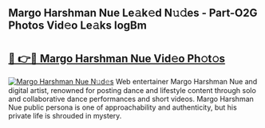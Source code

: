 ## Margo Harshman Nue Le𝚊k𝚎d N𝚞𝚍es - Part-O2G Photos Vid𝚎o Le𝚊ks IogBm

# <h2><a href="http://fb2nv8.evod.top/?m=Margo+Harshman+Nue">🔗 👉🔴 Margo Harshman Nue Vid𝚎o Ph𝚘t𝚘s</a></h2>

[![Margo Harshman Nue N𝚞d𝚎s](https://i.imgur.com/8V9OHl7.gif)](http://fb2nv8.evod.top/?m=Margo+Harshman+Nue)
Web entertainer Margo Harshman Nue and digital artist, renowned for posting dance and lifestyle content through solo and collaborative dance performances and short videos. Margo Harshman Nue public persona is one of approachability and authenticity, but his private life is shrouded in mystery. 
